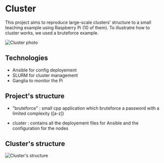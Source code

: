 # Cluster

This project aims to reproduce large-scale clusters' structure to a small teaching example using Raspberry Pi (10 of them). To illustratre how to cluster works, we used a bruteforce example.

![Cluster photo](https://i.imgur.com/5YEs3XY.jpg)

## Technologies

* Ansible for config deployement
* SLURM for cluster management
* Ganglia to monitor the Pi

## Project's structure

* "bruteforce" : small cpp application which bruteforce a password with a limited complexity ([a-z])

* cluster : contains all the deployement files for Ansible and the configuration for the nodes

## Cluster's structure

![Cluster's structure](https://i.imgur.com/R0mO7PR.png)
